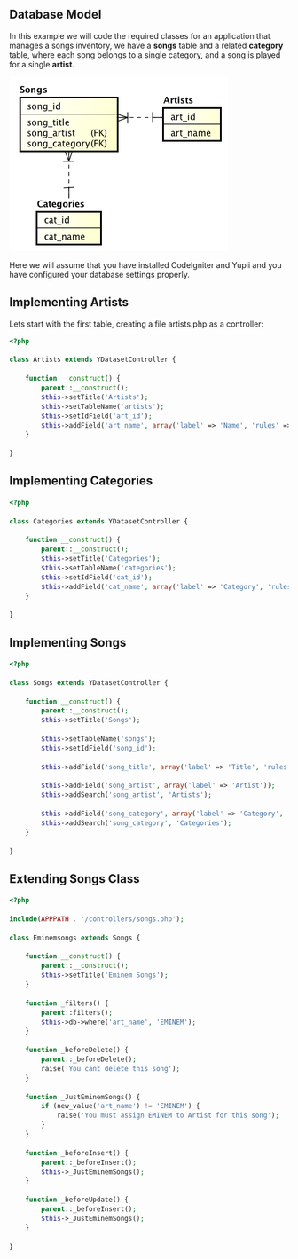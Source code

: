 ## Database Model

In this example we will code the required classes for an application that manages a songs inventory, 
we have a **songs** table and a related **category** table, where each song belongs to a single category,
and a song is played for a single **artist**.

![er](./img/er.png)

Here we will assume that you have installed CodeIgniter and Yupii and you have configured your database settings properly.

## Implementing Artists

Lets start with the first table, creating a file artists.php as a controller:

```php
<?php

class Artists extends YDatasetController {

    function __construct() {
        parent::__construct();
        $this->setTitle('Artists');
        $this->setTableName('artists');
        $this->setIdField('art_id');
        $this->addField('art_name', array('label' => 'Name', 'rules' => 'required'));
    }

}
```

## Implementing Categories

```php
<?php

class Categories extends YDatasetController {

    function __construct() {
        parent::__construct();
        $this->setTitle('Categories');
        $this->setTableName('categories');
        $this->setIdField('cat_id');
        $this->addField('cat_name', array('label' => 'Category', 'rules' => 'required|is_unique'));
    }

}
```
## Implementing Songs

```php
<?php

class Songs extends YDatasetController {

    function __construct() {
        parent::__construct();
        $this->setTitle('Songs');

        $this->setTableName('songs');
        $this->setIdField('song_id');

        $this->addField('song_title', array('label' => 'Title', 'rules' => 'required'));

        $this->addField('song_artist', array('label' => 'Artist'));
        $this->addSearch('song_artist', 'Artists');

        $this->addField('song_category', array('label' => 'Category', 'rules' => 'required'));
        $this->addSearch('song_category', 'Categories');
    }

}
```

## Extending Songs Class

```php
<?php

include(APPPATH . '/controllers/songs.php');

class Eminemsongs extends Songs {

    function __construct() {
        parent::__construct();
        $this->setTitle('Eminem Songs');
    }

    function _filters() {
        parent::filters();
        $this->db->where('art_name', 'EMINEM');
    }

    function _beforeDelete() {
        parent::_beforeDelete();
        raise('You cant delete this song');
    }

    function _JustEminemSongs() {
        if (new_value('art_name') != 'EMINEM') {
            raise('You must assign EMINEM to Artist for this song');
        }
    }

    function _beforeInsert() {
        parent::_beforeInsert();
        $this->_JustEminemSongs();
    }

    function _beforeUpdate() {
        parent::_beforeInsert();
        $this->_JustEminemSongs();
    }

}
```